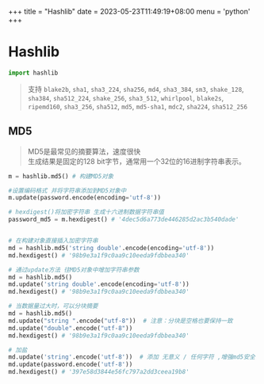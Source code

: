 +++
title = "Hashlib"
date = 2023-05-23T11:49:19+08:00
menu = 'python'
+++



# **Hashlib**

```python
import hashlib
```

> 支持 `blake2b`, `sha1`, `sha3_224`, `sha256`, `md4`, `sha3_384`, `sm3`, `shake_128`, `sha384`, `sha512_224`, `shake_256`, `sha3_512`, `whirlpool`, `blake2s`, `ripemd160`, `sha3_256`, `sha512`, `md5`, `md5-sha1`, `mdc2`, `sha224`, `sha512_256`


## MD5

>  MD5是最常见的摘要算法，速度很快  
> 生成结果是固定的128 bit字节，通常用一个32位的16进制字符串表示。

```python
m = hashlib.md5() # 构建MD5对象

#设置编码格式 并将字符串添加到MD5对象中
m.update(password.encode(encoding='utf-8')) 

# hexdigest()将加密字符串 生成十六进制数据字符串值
password_md5 = m.hexdigest() # '4dec5d6a773de446285d2ac3b540dade'


# 在构建对象直接插入加密字符串
md = hashlib.md5('string double'.encode(encoding='utf-8'))
md.hexdigest() # '98b9e3a1f9c0aa9c10eeda9fdbbea340'

# 通过update方法 往MD5对象中增加字符串参数
md = hashlib.md5()
md.update('string double'.encode(encoding='utf-8'))
md.hexdigest() # '98b9e3a1f9c0aa9c10eeda9fdbbea340'

# 当数据量过大时，可以分块摘要
md = hashlib.md5()
md.update("string ".encode("utf-8"))  # 注意：分块是空格也要保持一致
md.update("double".encode("utf-8"))
md.hexdigest() # '98b9e3a1f9c0aa9c10eeda9fdbbea340'

# 加盐 
md.update('string'.encode('utf-8'))  # 添加 无意义 / 任何字符 ,增强md5安全
md.update(password.encode('utf-8'))
md.hexdigest() # '397e58d3844e56fc797a2dd3ceea19b8' 
```






